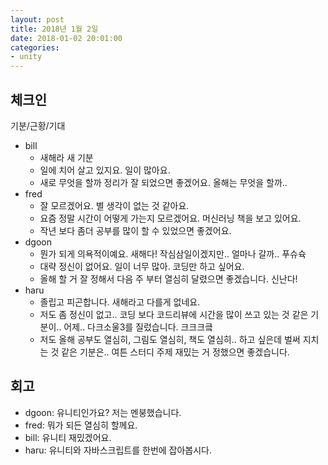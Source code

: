 ```yaml
---
layout: post
title: 2018년 1월 2일
date: 2018-01-02 20:01:00
categories:
- unity
---
```


## 체크인

기분/근황/기대

* bill
  * 새해라 새 기분
  * 일에 치어 살고 있지요. 일이 많아요.
  * 새로 무엇을 할까 정리가 잘 되었으면 좋겠어요. 올해는 무엇을 할까..
* fred
  * 잘 모르겠어요. 별 생각이 없는 것 같아요.
  * 요즘 정말 시간이 어떻게 가는지 모르겠어요. 머신러닝 책을 보고 있어요.
  * 작년 보다 좀더 공부를 많이 할 수 있었으면 좋겠어요.
* dgoon
  * 뭔가 되게 의욕적이예요. 새해다! 작심삼일이겠지만.. 얼마나 갈까.. 푸슈슉
  * 대략 정신이 없어요. 일이 너무 많아. 코딩만 하고 싶어요.
  * 올해 할 거 잘 정해서 다음 주 부터 열심히 달렸으면 좋겠습니다. 신난다!
* haru
  * 졸립고 피곤합니다. 새해라고 다를게 없네요.
  * 저도 좀 정신이 없고.. 코딩 보다 코드리뷰에 시간을 많이 쓰고 있는 것 같은 기분이.. 어제.. 다크소울3를 질렀습니다. 크크크킄
  * 저도 올해 공부도 열심히, 그림도 열심히, 책도 열심히.. 하고 싶은데 벌써 지치는 것 같은 기분은.. 여튼 스터디 주제 재밌는 거 정했으면 좋겠습니다.

## 회고

* dgoon: 유니티인가요? 저는 멘붕했습니다.
* fred: 뭐가 되든 열심히 할께요.
* bill: 유니티 재밌겠어요.
* haru: 유니티와 자바스크립트를 한번에 잡아봅시다.

